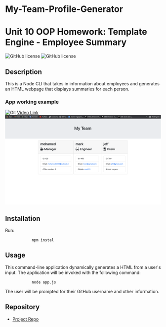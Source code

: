 # My-Team-Profile-Generator
# Unit 10 OOP Homework: Template Engine - Employee Summary

![GitHub license](https://img.shields.io/badge/Made%20by-%40mohamed0228-orange)
![GitHub license](https://img.shields.io/badge/license-MIT-blue.svg)

## Description

This is a Node CLI that takes in information about employees and generates an HTML webpage that displays summaries for each person. 

### App working example

![Git](video.gif)
[Video Link](https://drive.google.com/file/d/1i2mhLdgij2xfIyrGL_atRBTdo-61lXOr/view)
![img](./src/img.png)

## Installation
Run:

                npm instal

## Usage

This command-line application dynamically generates a HTML from a user's input. The application will be invoked with the following command:

                node app.js

The user will be prompted for their GitHub username and other information.


## Repository

- [Project Repo](https://github.com/mohamed0228/My-Team-Profile-Generator)

